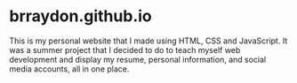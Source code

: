 # brraydon.github.io

This is my personal website that I made using HTML, CSS and JavaScript. It was a summer project that I decided to do to teach myself web development and display my resume, personal information, and social media accounts, all in one place.
